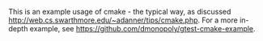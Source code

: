 This is an example usage of cmake - the typical way, as discussed
http://web.cs.swarthmore.edu/~adanner/tips/cmake.php.  For a more in-depth
example, see
https://github.com/dmonopoly/gtest-cmake-example.
